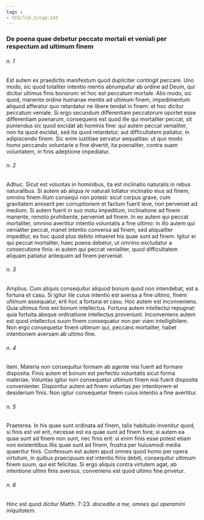 ```yaml
---
tags : 
- SCG/lib.3/cap.143
---
```


### De poena quae debetur peccato mortali et veniali per respectum ad ultimum finem

###### n. 1
Est autem ex praedictis manifestum quod dupliciter contingit peccare. Uno modo, sic quod totaliter intentio mentis abrumpatur ab ordine ad Deum, qui dicitur ultimus finis bonorum: et hoc est peccatum mortale. Alio modo, sic quod, manente ordine humanae mentis ad ultimum finem, impedimentum aliquod afferatur quo retardatur ne libere tendat in finem: et hoc dicitur peccatum veniale. Si ergo secundum differentiam peccatorum oportet esse differentiam poenarum, consequens est quod ille qui mortaliter peccat, sit puniendus sic quod excidat ab hominis fine: qui autem peccat venialiter, non ita quod excidat, sed ita quod retardetur, aut difficultatem patiatur, in adipiscendo finem. Sic enim iustitiae servatur aequalitas: ut quo modo homo peccando voluntarie a fine divertit, ita poenaliter, contra suam voluntatem, in finis adeptione impediatur.

###### n. 2
Adhuc. Sicut est voluntas in hominibus, ita est inclinatio naturalis in rebus naturalibus. Si autem ab aliqua re naturali tollatur inclinatio eius ad finem, omnino finem illum consequi non potest: sicut corpus grave, cum gravitatem amiserit per corruptionem et factum fuerit leve, non perveniet ad medium. Si autem fuerit in suo motu impeditum, inclinatione ad finem manente, remoto prohibente, perveniet ad finem. In eo autem qui peccat mortaliter, omnino avertitur intentio voluntatis a fine ultimo: in illo autem qui venialiter peccat, manet intentio conversa ad finem, sed aliqualiter impeditur, ex hoc quod plus debito inhaeret his quae sunt ad finem. Igitur ei qui peccat mortaliter, haec poena debetur, ut omnino excludatur a consecutione finis: ei autem qui peccat venialiter, quod difficultatem aliquam patiatur antequam ad finem perveniat.

###### n. 3
Amplius. Cum aliquis consequitur aliquod bonum quod non intendebat, est a fortuna et casu. Si igitur ille cuius intentio est aversa a fine ultimo, finem ultimum assequatur, erit hoc a fortuna et casu. Hoc autem est inconveniens. Quia ultimus finis est bonum intellectus. Fortuna autem intellectui repugnat: quia fortuita absque ordinatione intellectus proveniunt. Inconveniens autem est quod intellectus suum finem consequatur non per viam intelligibilem. Non ergo consequetur finem ultimum qui, peccans mortaliter, habet intentionem aversam ab ultimo fine.

###### n. 4
Item. Materia non consequitur formam ab agente nisi fuerit ad formam disposita. Finis autem et bonum est perfectio voluntatis sicut forma materiae. Voluntas igitur non consequetur ultimum finem nisi fuerit disposita convenienter. Disponitur autem ad finem voluntas per intentionem et desiderium finis. Non igitur consequetur finem cuius intentio a fine avertitur.

###### n. 5
Praeterea. In his quae sunt ordinata ad finem, talis habitudo invenitur quod, si finis est vel erit, necesse est ea quae sunt ad finem fore; si autem ea quae sunt ad finem non sunt, nec finis erit: si enim finis esse potest etiam non existentibus illis quae sunt ad finem, frustra per huiusmodi media quaeritur finis. Confessum est autem apud omnes quod homo per opera virtutum, in quibus praecipuum est intentio finis debiti, consequitur ultimum finem suum, qui est felicitas. Si ergo aliquis contra virtutem agat, ab intentione ultimi finis aversus, conveniens est quod ultimo fine privetur.

###### n. 6
Hinc est quod dicitur Matth. 7-23: *discedite a me, omnes qui operamini iniquitatem*.

